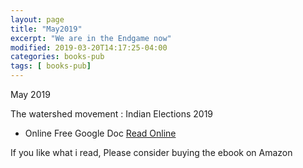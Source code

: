 ```yaml
---
layout: page
title: "May2019"
excerpt: "We are in the Endgame now"
modified: 2019-03-20T14:17:25-04:00
categories: books-pub
tags: [ books-pub]
---
```


May 2019

The watershed movement : Indian Elections 2019


* Online Free Google Doc
[Read Online](https://docs.google.com/document/d/1QB1diRvT4YOZzF3sSNy0vbRucD4E0CLx7TL8HNOOEYw/edit?usp=sharing)

<!--
* Amazon Ebook [buy book](https://amzn.to/2TM6lE1)
-->
If you like what i read, Please consider buying the ebook on Amazon
